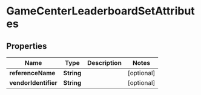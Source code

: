 

# GameCenterLeaderboardSetAttributes


## Properties

| Name | Type | Description | Notes |
|------------ | ------------- | ------------- | -------------|
|**referenceName** | **String** |  |  [optional] |
|**vendorIdentifier** | **String** |  |  [optional] |



